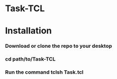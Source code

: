 # Task-TCL
<h1>Installation</h1>
<h3>Download or clone the repo to your desktop</h3>
<h3>cd path/to/Task-TCL</h3>
<h3>Run the command tclsh Task.tcl </h3>
